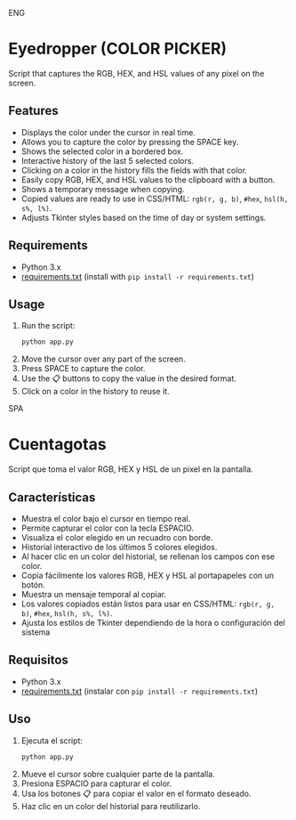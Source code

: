 
ENG

# Eyedropper (COLOR PICKER)
Script that captures the RGB, HEX, and HSL values of any pixel on the screen.

## Features

- Displays the color under the cursor in real time.
- Allows you to capture the color by pressing the SPACE key.
- Shows the selected color in a bordered box.
- Interactive history of the last 5 selected colors.
- Clicking on a color in the history fills the fields with that color.
- Easily copy RGB, HEX, and HSL values to the clipboard with a button.
- Shows a temporary message when copying.
- Copied values are ready to use in CSS/HTML: `rgb(r, g, b)`, `#hex`, `hsl(h, s%, l%)`.
- Adjusts Tkinter styles based on the time of day or system settings.

## Requirements

- Python 3.x  
- [requirements.txt](requirements.txt) (install with `pip install -r requirements.txt`)

## Usage

1. Run the script:
   ```bash
   python app.py
   ```
2. Move the cursor over any part of the screen.
3. Press SPACE to capture the color.
4. Use the 📋 buttons to copy the value in the desired format.
5. Click on a color in the history to reuse it.


SPA
# Cuentagotas

Script que toma el valor RGB, HEX y HSL de un pixel en la pantalla.

## Características
- Muestra el color bajo el cursor en tiempo real.
- Permite capturar el color con la tecla ESPACIO.
- Visualiza el color elegido en un recuadro con borde.
- Historial interactivo de los últimos 5 colores elegidos.
- Al hacer clic en un color del historial, se rellenan los campos con ese color.
- Copia fácilmente los valores RGB, HEX y HSL al portapapeles con un botón.
- Muestra un mensaje temporal al copiar.
- Los valores copiados están listos para usar en CSS/HTML: `rgb(r, g, b)`, `#hex`, `hsl(h, s%, l%)`.
- Ajusta los estilos de Tkinter dependiendo de la hora o configuración del sistema

## Requisitos
- Python 3.x
- [requirements.txt](requirements.txt) (instalar con `pip install -r requirements.txt`)

## Uso
1. Ejecuta el script:
   ```bash
   python app.py
   ```
2. Mueve el cursor sobre cualquier parte de la pantalla.
3. Presiona ESPACIO para capturar el color.
4. Usa los botones 📋 para copiar el valor en el formato deseado.
5. Haz clic en un color del historial para reutilizarlo.

